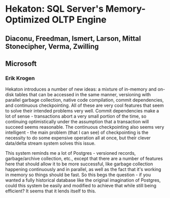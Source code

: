 # Hekaton: SQL Server's Memory-Optimized OLTP Engine
## Diaconu, Freedman, Ismert, Larson, Mittal Stonecipher, Verma, Zwilling
## Microsoft

### Erik Krogen

Hekaton introduces a number of new ideas: a mixture of in-memory and on-disk tables that can be accessed in the same manner, versioning with parallel garbage collection, native code compilation, commit dependencies, and continuous checkpointing. All of these are very cool features that seem to solve their intended problems very well. Commit dependencies make a lot of sense - transactions abort a very small portion of the time, so continuing optimistically under the assumption that a transaction will succeed seems reasonable. The continuous checkpointing also seems very intelligent - the main problem (that I can see) of checkpointing is the necessity to do some expensive operation all at once, but their clever data/delta stream system solves this issue.

This system reminds me a lot of Postgres - versioned records, garbage/archive collection, etc., except that there are a number of features here that should allow it to be more successful, like garbage collection happening continuously and in parallel, as well as the fact that it's working in memory so things should be fast. So this begs the question - if you wanted a fully historical database like the original imagination of Postgres, could this system be easily and modified to achieve that while still being efficient? It seems that it lends itself to this. 
